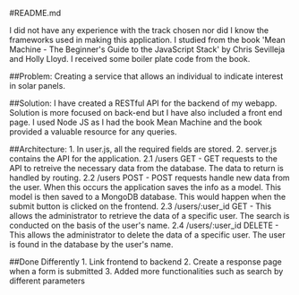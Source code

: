 #README.md

I did not have any experience with the track chosen nor did I know the frameworks used in making this application. I studied from the book 'Mean Machine - The Beginner's Guide to the JavaScript Stack' by Chris Sevilleja and Holly Lloyd. I received some boiler plate code from the book.

##Problem:
Creating a service that allows an individual to indicate interest in solar panels. 

##Solution:
I have created a RESTful API for the backend of my webapp. Solution is more focused on back-end but I have also included a front end page. I used Node JS as I had the book Mean Machine and the book provided a valuable resource for any queries. 


##Architecture:
    1. In user.js, all the required fields are stored.
    2. server.js contains the API for the application.
        2.1 /users GET - GET requests to the API to retreive the necessary data from the database. The data to return is handled by routing.
        2.2 /users POST - POST requests handle new data from the user. When this occurs the application saves the info as a model. This model is then saved to a MongoDB database. This would happen when the submit button is clicked on the frontend. 
        2.3 /users/:user_id GET - This allows the administrator to retrieve the data of a specific user. The search is conducted on the basis of the user's name.
        2.4 /users/:user_id DELETE - This allows the administrator to delete the data of a specific user. The user is found in the database by the user's name.

##Done Differently
    1. Link frontend to backend
    2. Create a response page when a form is submitted 
    3. Added more functionalities such as search by different parameters
